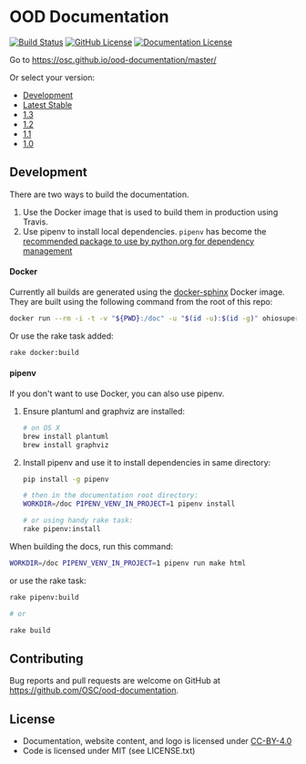 # OOD Documentation

[![Build Status](https://travis-ci.org/OSC/ood-documentation.svg?branch=develop)](https://travis-ci.org/OSC/ood-documentation)
[![GitHub License](https://img.shields.io/badge/license-MIT-green.svg)](https://opensource.org/licenses/MIT)
[![Documentation License](https://img.shields.io/badge/license-CC%20BY%204.0-lightgrey.svg)](https://creativecommons.org/licenses/by/4.0)

Go to https://osc.github.io/ood-documentation/master/

Or select your version:

- [Development](https://osc.github.io/ood-documentation/develop/)
- [Latest Stable](https://osc.github.io/ood-documentation/master/)
- [1.3](https://osc.github.io/ood-documentation/release-1.3/)
- [1.2](https://osc.github.io/ood-documentation/release-1.2/)
- [1.1](https://osc.github.io/ood-documentation/release-1.1/)
- [1.0](https://osc.github.io/ood-documentation/release-1.0/)

## Development

There are two ways to build the documentation.

1. Use the Docker image that is used to build them in production using Travis.
2. Use pipenv to install local dependencies. `pipenv` has become the [recommended
   package to use by python.org for dependency
   management](https://packaging.python.org/tutorials/managing-dependencies/)

#### Docker

Currently all builds are generated using the
[docker-sphinx](https://github.com/OSC/docker-sphinx/) Docker image. They are
built using the following command from the root of this repo:

```bash
docker run --rm -i -t -v "${PWD}:/doc" -u "$(id -u):$(id -g)" ohiosupercomputer/docker-sphinx make html
```

Or use the rake task added:

```bash
rake docker:build
```

#### pipenv

If you don't want to use Docker, you can also use pipenv.

1. Ensure plantuml and graphviz are installed:

    ```bash
    # on OS X
    brew install plantuml
    brew install graphviz
    ```

2. Install pipenv and use it to install dependencies in same directory:

    ```bash
    pip install -g pipenv

    # then in the documentation root directory:
    WORKDIR=/doc PIPENV_VENV_IN_PROJECT=1 pipenv install

    # or using handy rake task:
    rake pipenv:install
    ```

When building the docs, run this command:

```bash
WORKDIR=/doc PIPENV_VENV_IN_PROJECT=1 pipenv run make html
```

or use the rake task:

```bash
rake pipenv:build

# or

rake build
```

## Contributing

Bug reports and pull requests are welcome on GitHub at
https://github.com/OSC/ood-documentation.

## License

* Documentation, website content, and logo is licensed under
  [CC-BY-4.0](https://creativecommons.org/licenses/by/4.0/)
* Code is licensed under MIT (see LICENSE.txt)
